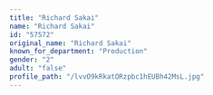 ```yaml
---
title: "Richard Sakai"
name: "Richard Sakai"
id: "57572"
original_name: "Richard Sakai"
known_for_department: "Production"
gender: "2"
adult: "false"
profile_path: "/lvvO9kRkatORzpbc1hEUBh42MsL.jpg"
---
```

